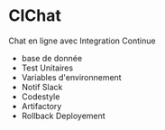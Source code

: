 # CIChat
Chat en ligne avec Integration Continue
 * base de donnée
 * Test Unitaires
 * Variables d'environnement
 * Notif Slack
 * Codestyle
 * Artifactory
 * Rollback Deployement
